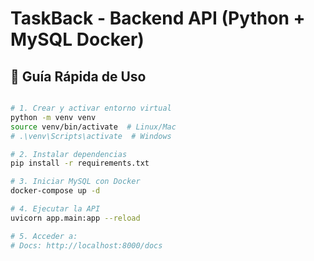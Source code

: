 # TaskBack - Backend API (Python + MySQL Docker)

## 🚀 Guía Rápida de Uso

```bash

# 1. Crear y activar entorno virtual
python -m venv venv
source venv/bin/activate  # Linux/Mac
# .\venv\Scripts\activate  # Windows

# 2. Instalar dependencias
pip install -r requirements.txt

# 3. Iniciar MySQL con Docker
docker-compose up -d

# 4. Ejecutar la API
uvicorn app.main:app --reload

# 5. Acceder a:
# Docs: http://localhost:8000/docs
